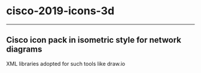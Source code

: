# cisco-2019-icons-3d
---------------------
Cisco icon pack in isometric style for network diagrams
---------------------
XML libraries adopted for such tools like draw.io

